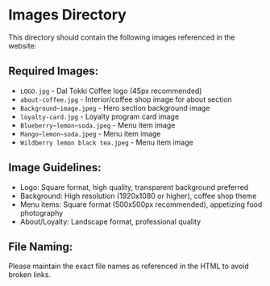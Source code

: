 # Images Directory

This directory should contain the following images referenced in the website:

## Required Images:
- `LOGO.jpg` - Dal Tokki Coffee logo (45px recommended)
- `about-coffee.jpg` - Interior/coffee shop image for about section
- `Background~image.jpeg` - Hero section background image
- `loyalty-card.jpg` - Loyalty program card image
- `Blueberry~lemon~soda.jpeg` - Menu item image
- `Mango~lemon~soda.jpeg` - Menu item image  
- `Wildberry lemon black tea.jpeg` - Menu item image

## Image Guidelines:
- Logo: Square format, high quality, transparent background preferred
- Background: High resolution (1920x1080 or higher), coffee shop theme
- Menu items: Square format (500x500px recommended), appetizing food photography
- About/Loyalty: Landscape format, professional quality

## File Naming:
Please maintain the exact file names as referenced in the HTML to avoid broken links.
